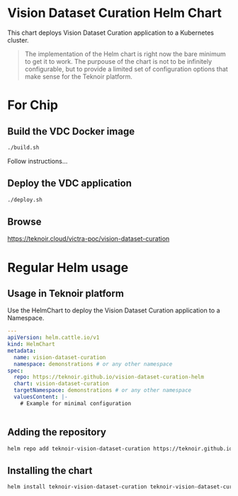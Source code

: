 # Vision Dataset Curation Helm Chart

This chart deploys Vision Dataset Curation application to a Kubernetes cluster.

> The implementation of the Helm chart is right now the bare minimum to get it to work.
> The purpouse of the chart is not to be infinitely configurable, but to provide a limited set of configuration options that make sense for the Teknoir platform.

# For Chip

## Build the VDC Docker image

```bash
./build.sh
```
Follow instructions...

## Deploy the VDC application

```bash
./deploy.sh
```

## Browse

https://teknoir.cloud/victra-poc/vision-dataset-curation


# Regular Helm usage

## Usage in Teknoir platform
Use the HelmChart to deploy the Vision Dataset Curation application to a Namespace.

```yaml
---
apiVersion: helm.cattle.io/v1
kind: HelmChart
metadata:
  name: vision-dataset-curation
  namespace: demonstrations # or any other namespace
spec:
  repo: https://teknoir.github.io/vision-dataset-curation-helm
  chart: vision-dataset-curation
  targetNamespace: demonstrations # or any other namespace
  valuesContent: |-
    # Example for minimal configuration
    
```

## Adding the repository

```bash
helm repo add teknoir-vision-dataset-curation https://teknoir.github.io/vision-dataset-curation-helm/
```

## Installing the chart

```bash
helm install teknoir-vision-dataset-curation teknoir-vision-dataset-curation/vision-dataset-curation -f values.yaml
```
